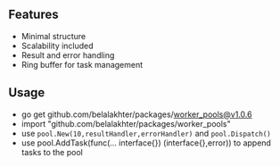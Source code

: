 ## Features
- Minimal structure
- Scalability included
- Result and error handling
- Ring buffer for task management

## Usage
- go get github.com/belalakhter/packages/worker_pools@v1.0.6
- import "github.com/belalakhter/packages/worker_pools"
- use ```pool.New(10,resultHandler,errorHandler)``` and ```pool.Dispatch()```
- use pool.AddTask(func(... interface{}) (interface{},error)) to append tasks to the pool
